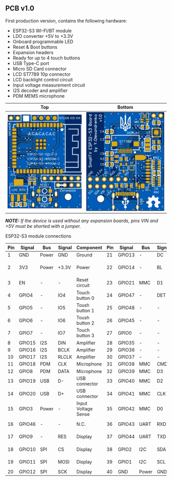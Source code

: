 <h2>PCB v1.0</h2>

First production version, contains the following hardware:
- ESP32-S3 WI-FI/BT module
- LDO converter +5V to +3.3V
- Onboard programmable LED
- Reset & Boot buttons
- Expansion headers
- Ready for up to 4 touch buttons
- USB Type-C port
- Micro SD Card connector
- LCD ST7789 10p connector
- LCD backlight control circuit
- Input voltage measurement circuit
- I2S decoder and amplifier
- PDM MEMS microphone

Top|Bottom
-|-
<img src="v1.0/SmallTV-ESP32-S3-Board-v1.0_PhotoTop.svg" width="480px">|<img src="v1.0/SmallTV-ESP32-S3-Board-v1.0_PhotoBottom.svg" width="480px">

***NOTE:** If the device is used without any expansion boards, pins VIN and +5V must be shorted with a jumper.*

ESP32-S3 module connections

Pin|Signal|Bus|Signal|Component|Pin|Signal|Bus|Signal|Component
-|-|-|-|-|-|-|-|-|-
1|GND|Power|GND|Ground|21|GPIO13|-|DC|Display
2|3V3|Power|+3.3V|Power|22|GPIO14|-|BL|Display backlight circuit
3|EN|-|-|Reset circuit|23|GPIO21|MMC|D1|SD Card
4|GPIO4|-|IO4|Touch button 0|24|GPIO47|-|DET|SD Card detect
5|GPIO5|-|IO5|Toush button 1|25|GPIO48|-|-|N.C.
6|GPIO6|-|IO6|Toush button 2|26|GPIO45|-|-|N.C.
7|GPIO7|-|IO7|Touch button 3|27|GPIO0|-|-|Boot button circuit
8|GPIO15|I2S|DIN|Amplifier|28|GPIO35|-|-|N.C.
9|GPIO16|I2S|BCLK|Amplifier|29|GPIO36|-|-|N.C.
10|GPIO17|I2S|RLCLK|Amplifier|30|GPIO37|-|-|N.C.
11|GPIO18|PDM|CLK|Microphone|31|GPIO38|MMC|CMD|SD Card
12|GPIO8|PDM|DATA|Microphone|32|GPIO39|MMC|D3|SD Card
13|GPIO19|USB|D-|USB connector|33|GPIO40|MMC|D2|SD Card
14|GPIO20|USB|D+|USB connector|34|GPIO41|MMC|CLK|SD Card
15|GPIO3|Power|-|Input Voltage Sense|35|GPIO42|MMC|D0|SD Card
16|GPIO46|-|-|N.C.|36|GPIO43|UART|RXD|Expansion port
17|GPIO9|-|RES|Display|37|GPIO44|UART|TXD|Expansion port
18|GPIO10|SPI|CS|Display|38|GPIO2|I2C|SDA|Expansion port
19|GPIO11|SPI|MOSI|Display|39|GPIO1|I2C|SCL|Expansion port
20|GPIO12|SPI|SCK|Display|40|GND|Power|GND|Ground



